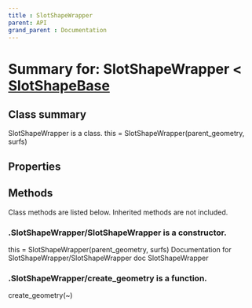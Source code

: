 ```yaml
---
title : SlotShapeWrapper
parent: API
grand_parent : Documentation
---
```

# Summary for: **SlotShapeWrapper**  < [SlotShapeBase](SlotShapeBase.html)

## Class summary

SlotShapeWrapper is a class.
this = SlotShapeWrapper(parent_geometry, surfs)

## Properties


## Methods

Class methods are listed below. Inherited methods are not included.

### .**SlotShapeWrapper**/SlotShapeWrapper is a constructor.
this = SlotShapeWrapper(parent_geometry, surfs)
Documentation for SlotShapeWrapper/SlotShapeWrapper
doc SlotShapeWrapper

### .SlotShapeWrapper/**create_geometry** is a function.
create_geometry(~)


